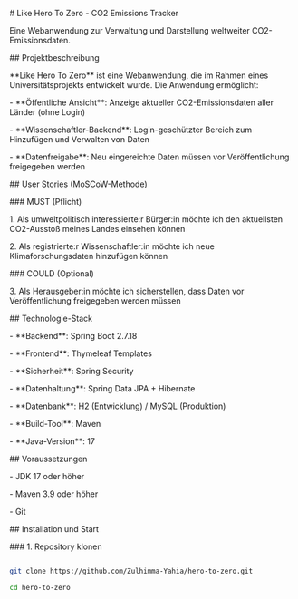 \# Like Hero To Zero - CO2 Emissions Tracker



Eine Webanwendung zur Verwaltung und Darstellung weltweiter CO2-Emissionsdaten.



\## Projektbeschreibung



\*\*Like Hero To Zero\*\* ist eine Webanwendung, die im Rahmen eines Universitätsprojekts entwickelt wurde. Die Anwendung ermöglicht:



\- \*\*Öffentliche Ansicht\*\*: Anzeige aktueller CO2-Emissionsdaten aller Länder (ohne Login)

\- \*\*Wissenschaftler-Backend\*\*: Login-geschützter Bereich zum Hinzufügen und Verwalten von Daten

\- \*\*Datenfreigabe\*\*: Neu eingereichte Daten müssen vor Veröffentlichung freigegeben werden



\## User Stories (MoSCoW-Methode)



\### MUST (Pflicht)

1\. Als umweltpolitisch interessierte:r Bürger:in möchte ich den aktuellsten CO2-Ausstoß meines Landes einsehen können

2\. Als registrierte:r Wissenschaftler:in möchte ich neue Klimaforschungsdaten hinzufügen können



\### COULD (Optional)

3\. Als Herausgeber:in möchte ich sicherstellen, dass Daten vor Veröffentlichung freigegeben werden müssen



\## Technologie-Stack



\- \*\*Backend\*\*: Spring Boot 2.7.18

\- \*\*Frontend\*\*: Thymeleaf Templates

\- \*\*Sicherheit\*\*: Spring Security

\- \*\*Datenhaltung\*\*: Spring Data JPA + Hibernate

\- \*\*Datenbank\*\*: H2 (Entwicklung) / MySQL (Produktion)

\- \*\*Build-Tool\*\*: Maven

\- \*\*Java-Version\*\*: 17



\## Voraussetzungen



\- JDK 17 oder höher

\- Maven 3.9 oder höher

\- Git



\## Installation und Start



\### 1. Repository klonen

```bash

git clone https://github.com/Zulhimma-Yahia/hero-to-zero.git

cd hero-to-zero


